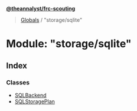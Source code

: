 **[@theannalyst/frc-scouting](../README.md)**

> [Globals](../globals.md) / "storage/sqlite"

# Module: "storage/sqlite"

## Index

### Classes

* [SQLBackend](../classes/_storage_sqlite_.sqlbackend.md)
* [SQLStoragePlan](../classes/_storage_sqlite_.sqlstorageplan.md)
